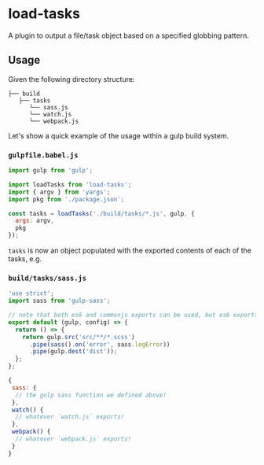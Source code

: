 # load-tasks

A plugin to output a file/task object based on a specified globbing pattern.

## Usage

Given the following directory structure:

```
├── build
   ├── tasks
      └── sass.js
      └── watch.js
      └── webpack.js
```

Let's show a quick example of the usage within a gulp build system.

### `gulpfile.babel.js` 

```javascript
import gulp from 'gulp';

import loadTasks from 'load-tasks';
import { argv } from 'yargs';
import pkg from './package.json';

const tasks = loadTasks('./build/tasks/*.js', gulp, {
  args: argv,
  pkg
});
```

`tasks` is now an object populated with the exported contents of each of the tasks, e.g.

### `build/tasks/sass.js`

```javascript
'use strict';
import sass from 'gulp-sass';

// note that both es6 and commonjs exports can be used, but es6 exports need to export `default`
export default (gulp, config) => {
  return () => {
    return gulp.src('src/**/*.scss')
      .pipe(sass().on('error', sass.logError))
      .pipe(gulp.dest('dist'));
  };
};
```

```javascript
{
 sass: {
  // the gulp sass function we defined above!
 },
 watch() {
  // whatever `watch.js` exports!
 },
 webpack() {
  // whatever `webpack.js` exports!
 }
}
```